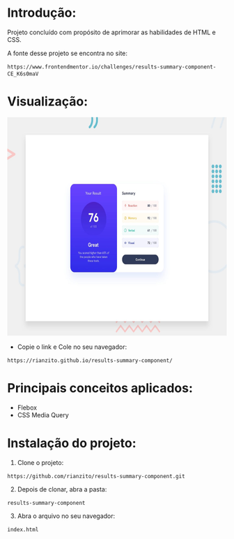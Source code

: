 
# Introdução:

Projeto concluído com propósito de aprimorar as habilidades de HTML e CSS.

A fonte desse projeto se encontra no site:

```
https://www.frontendmentor.io/challenges/results-summary-component-CE_K6s0maV
```

# Visualização:

<img src="https://github.com/rianzito/results-summary-component/blob/master/design/desktop-preview.jpg" height="500" />

- Copie o link e Cole no seu navegador:
```
https://rianzito.github.io/results-summary-component/
```

# Principais conceitos aplicados:

- Flebox
- CSS Media Query

# Instalação do projeto:

1. Clone o projeto:
```
https://github.com/rianzito/results-summary-component.git 
```

2. Depois de clonar, abra a pasta:
```
results-summary-component
```

3. Abra o arquivo no seu navegador:
```
index.html 
```
